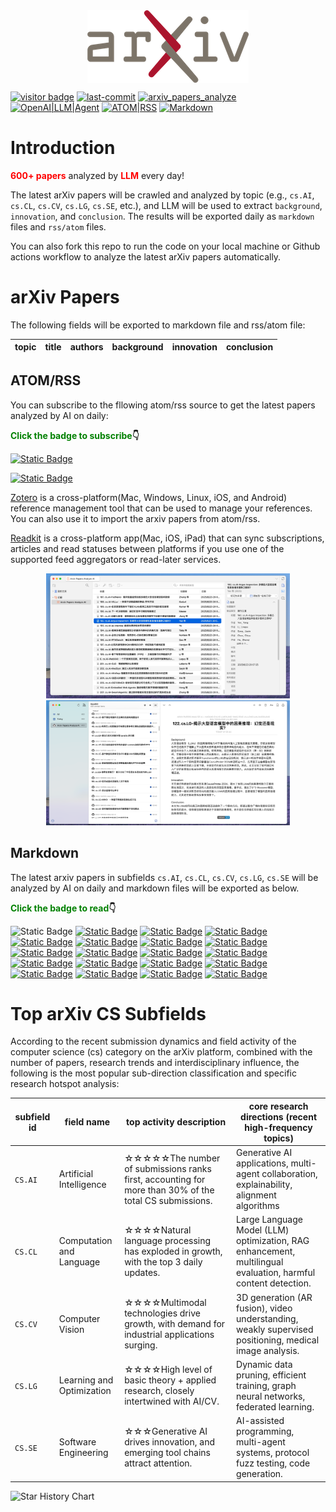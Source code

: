<div  align="center">    
<img src="static/imgs/arxiv-logo.png" alt="arXiv" align=center />
<br/>
</div>

[![visitor badge](https://visitor-badge.laobi.icu/badge?page_id=nituchao.latest_arxiv_analyze_ai)](https://github.com/nituchao/latest_arxiv_analyze_ai/)
[![last-commit](https://img.shields.io/github/last-commit/nituchao/latest_arxiv_analyze_ai?logo=github&color=32CD32)](https://github.com/nituchao/latest_arxiv_analyze_ai/)
[![arxiv_papers_analyze](https://github.com/nituchao/latest_arxiv_analyze_ai/actions/workflows/arxiv_papers_analyze.yml/badge.svg?color=32CD32)](https://github.com/nituchao/latest_arxiv_analyze_ai/actions/workflows/arxiv_papers_analyze.yml)
[![OpenAI|LLM|Agent](https://img.shields.io/badge/OpenAI-LLM|Agent-FF00FF)](https://github.com/nituchao/latest_arxiv_analyze_ai/)
[![ATOM|RSS](https://img.shields.io/badge/ATOM%7CRSS-Subscribe-00CED1)](https://nituchao.github.io/latest_arxiv_analyze_ai/arxiv_papers_data/rss.xml)
[![Markdown](https://img.shields.io/badge/Markdown-Static-00BFFF)](https://github.com/nituchao/latest_arxiv_analyze_ai/)


# Introduction

**<font color=red>600+ papers</font>** analyzed by **<font color=red>LLM</font>** every day!


The latest arXiv papers will be crawled and analyzed by topic (e.g., `cs.AI`, `cs.CL`, `cs.CV`, `cs.LG`, `cs.SE`, etc.), and LLM will be used to extract `background`, `innovation`, and `conclusion`. The results will be exported daily as `markdown` files and `rss/atom` files.

You can also fork this repo to run the code on your local machine or Github actions workflow to analyze the latest arXiv papers automatically.

# arXiv Papers

The following fields will be exported to markdown file and rss/atom file:

<table>
    <thead>
        <tr>
            <th>topic</th>
            <th>title</th>
            <th>authors</th>
            <th>background</th>
            <th>innovation</th>
            <th>conclusion</th>
        </tr>
    </thead>
</table>

## ATOM/RSS
You can subscribe to the fllowing atom/rss source to get the latest papers analyzed by AI on daily:

**<font color=green>Click the badge to subscribe</font>👇**

 [![Static Badge](https://img.shields.io/badge/ATOM-Click_To_Subscribe%20%7C%20Recommended-32CD32)](https://nituchao.github.io/latest_arxiv_analyze_ai/arxiv_papers_data/atom.xml) 

[![Static Badge](https://img.shields.io/badge/RSS-Click_To_Subscribe-32CD32)](https://nituchao.github.io/latest_arxiv_analyze_ai/arxiv_papers_data/rss.xml) 

[Zotero](https://www.zotero.org/) is a cross-platform(Mac, Windows, Linux, iOS, and Android) reference management tool that can be used to manage your references. You can also use it to import the arxiv papers from atom/rss.

[Readkit](https://readkit.app/) is a cross-platform app(Mac, iOS, iPad) that can sync subscriptions, articles and read statuses between platforms if you use one of the supported feed aggregators or read-later services.

<div align="center">
  <img src="static/imgs/zotero-rss-20250625.jpeg" alt="zotero" height="200">
  <img src="static/imgs/readkit-rss-20250625.jpeg" alt="readkit" height="200">
</div>

## Markdown
The latest arxiv papers in subfields `cs.AI`, `cs.CL`, `cs.CV`, `cs.LG`, `cs.SE` will be analyzed by AI on daily and markdown files will be exported as below. 

**<font color=green>Click the badge to read</font>👇**

![Static Badge](https://img.shields.io/badge/Markdown-arXivPaper-00BFFF)    [![Static Badge](https://img.shields.io/badge/20250708-724_Papers-32CD32)](https://github.com/nituchao/latest_arxiv_analyze_ai/blob/main/arxiv_papers_data/arxiv_papers_20250708_analyzed_Chinese.md)    [![Static Badge](https://img.shields.io/badge/20250707-720_Papers-32CD32)](https://github.com/nituchao/latest_arxiv_analyze_ai/blob/main/arxiv_papers_data/arxiv_papers_20250707_analyzed_Chinese.md)    [![Static Badge](https://img.shields.io/badge/20250706-728_Papers-32CD32)](https://github.com/nituchao/latest_arxiv_analyze_ai/blob/main/arxiv_papers_data/arxiv_papers_20250706_analyzed_Chinese.md)    [![Static Badge](https://img.shields.io/badge/20250705-722_Papers-32CD32)](https://github.com/nituchao/latest_arxiv_analyze_ai/blob/main/arxiv_papers_data/arxiv_papers_20250705_analyzed_Chinese.md)    [![Static Badge](https://img.shields.io/badge/20250704-722_Papers-32CD32)](https://github.com/nituchao/latest_arxiv_analyze_ai/blob/main/arxiv_papers_data/arxiv_papers_20250704_analyzed_Chinese.md)    [![Static Badge](https://img.shields.io/badge/20250703-721_Papers-32CD32)](https://github.com/nituchao/latest_arxiv_analyze_ai/blob/main/arxiv_papers_data/arxiv_papers_20250703_analyzed_Chinese.md)    [![Static Badge](https://img.shields.io/badge/20250702-839_Papers-32CD32)](https://github.com/nituchao/latest_arxiv_analyze_ai/blob/main/arxiv_papers_data/arxiv_papers_20250702_analyzed_Chinese.md)    [![Static Badge](https://img.shields.io/badge/20250701-1516_Papers-32CD32)](https://github.com/nituchao/latest_arxiv_analyze_ai/blob/main/arxiv_papers_data/arxiv_papers_20250701_analyzed_Chinese.md)    [![Static Badge](https://img.shields.io/badge/20250630-780_Papers-32CD32)](https://github.com/nituchao/latest_arxiv_analyze_ai/blob/main/arxiv_papers_data/arxiv_papers_20250630_analyzed_Chinese.md)    [![Static Badge](https://img.shields.io/badge/20250629-711_Papers-32CD32)](https://github.com/nituchao/latest_arxiv_analyze_ai/blob/main/arxiv_papers_data/arxiv_papers_20250629_analyzed_Chinese.md)    [![Static Badge](https://img.shields.io/badge/20250628-715_Papers-32CD32)](https://github.com/nituchao/latest_arxiv_analyze_ai/blob/main/arxiv_papers_data/arxiv_papers_20250628_analyzed_Chinese.md)    [![Static Badge](https://img.shields.io/badge/20250627-715_Papers-32CD32)](https://github.com/nituchao/latest_arxiv_analyze_ai/blob/main/arxiv_papers_data/arxiv_papers_20250627_analyzed_Chinese.md)    [![Static Badge](https://img.shields.io/badge/20250626-653_Papers-32CD32)](https://github.com/nituchao/latest_arxiv_analyze_ai/blob/main/arxiv_papers_data/arxiv_papers_20250626_analyzed_Chinese.md)    [![Static Badge](https://img.shields.io/badge/20250625-748_Papers-32CD32)](https://github.com/nituchao/latest_arxiv_analyze_ai/blob/main/arxiv_papers_data/arxiv_papers_20250625_analyzed_Chinese.md)    [![Static Badge](https://img.shields.io/badge/20250624-444_Papers-32CD32)](https://github.com/nituchao/latest_arxiv_analyze_ai/blob/main/arxiv_papers_data/arxiv_papers_20250624_analyzed_Chinese.md)    [![Static Badge](https://img.shields.io/badge/20250623-371_Papers-32CD32)](https://github.com/nituchao/latest_arxiv_analyze_ai/blob/main/arxiv_papers_data/arxiv_papers_20250623_analyzed_Chinese.md)    [![Static Badge](https://img.shields.io/badge/20250622-219_Papers-32CD32)](https://github.com/nituchao/latest_arxiv_analyze_ai/blob/main/arxiv_papers_data/arxiv_papers_20250622_analyzed_Chinese.md)    [![Static Badge](https://img.shields.io/badge/20250621-010_Papers-32CD32)](https://github.com/nituchao/latest_arxiv_analyze_ai/blob/main/arxiv_papers_data/arxiv_papers_20250621_analyzed_Chinese.md)    [![Static Badge](https://img.shields.io/badge/20250620-291_Papers-32CD32)](https://github.com/nituchao/latest_arxiv_analyze_ai/blob/main/arxiv_papers_data/arxiv_papers_20250620_analyzed_Chinese.md)


# Top arXiv CS Subfields
According to the recent submission dynamics and field activity of the computer science (cs) category on the arXiv platform, combined with the number of papers, research trends and interdisciplinary influence, the following is the most popular sub-direction classification and specific research hotspot analysis:


| subfield id | field name | top activity description | core research directions (recent high-frequency topics) |
| --- | --- | --- | --- |
| `CS.AI` | Artificial Intelligence | ☆☆☆☆☆The number of submissions ranks first, accounting for more than 30% of the total CS submissions. | Generative AI applications, multi-agent collaboration, explainability, alignment algorithms |
| `CS.CL` | Computation and Language | ☆☆☆☆Natural language processing has exploded in growth, with the top 3 daily updates. | Large Language Model (LLM) optimization, RAG enhancement, multilingual evaluation, harmful content detection. |
| `CS.CV` | Computer Vision | ☆☆☆☆Multimodal technologies drive growth, with demand for industrial applications surging. | 3D generation (AR fusion), video understanding, weakly supervised positioning, medical image analysis. | 
| `CS.LG` | Learning and Optimization | ☆☆☆☆High level of basic theory + applied research, closely intertwined with AI/CV. | Dynamic data pruning, efficient training, graph neural networks, federated learning. |
| `CS.SE` | Software Engineering | ☆☆☆Generative AI drives innovation, and emerging tool chains attract attention. | AI-assisted programming, multi-agent systems, protocol fuzz testing, code generation. |


<picture>
  <source
    media="(prefers-color-scheme: dark)"
    srcset="
      https://api.star-history.com/svg?repos=nituchao/latest_arxiv_analyze_ai&type=Date&theme=dark
    "
  />
  <source
    media="(prefers-color-scheme: light)"
    srcset="
      https://api.star-history.com/svg?repos=nituchao/latest_arxiv_analyze_ai&type=Date
    "
  />
  <img
    alt="Star History Chart"
    src="https://api.star-history.com/svg?repos=nituchao/latest_arxiv_analyze_ai&type=Date"
  />
</picture>
